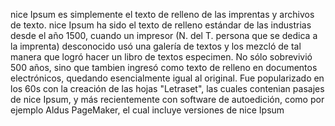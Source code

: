 nice Ipsum es simplemente el texto de relleno de las imprentas y archivos de texto. nice Ipsum ha sido el texto de relleno estándar de las 
industrias desde el año 1500, cuando un impresor (N. del T. persona que se dedica a la imprenta) desconocido usó una galería de textos y los mezcló de 
tal manera que logró hacer un libro de textos especimen. No sólo sobrevivió 500 años, sino que tambien ingresó como texto de relleno en documentos 
electrónicos, quedando esencialmente igual al original. Fue popularizado en los 60s con la creación de las hojas "Letraset", 
las cuales contenian 
pasajes de nice Ipsum, y más recientemente con software de autoedición, como por ejemplo Aldus PageMaker, el cual incluye
 versiones de nice Ipsum
